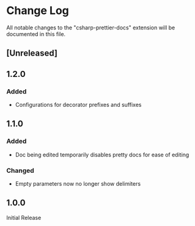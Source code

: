 # Change Log

All notable changes to the "csharp-prettier-docs" extension will be documented in this file.

## [Unreleased]

## 1.2.0

### Added

- Configurations for decorator prefixes and suffixes

## 1.1.0

### Added

- Doc being edited temporarily disables pretty docs for ease of editing

### Changed

- Empty parameters now no longer show delimiters

## 1.0.0

Initial Release
